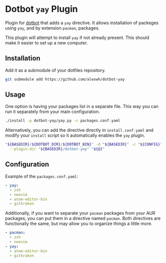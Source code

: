 # Dotbot `yay` Plugin

Plugin for [dotbot](https://github.com/anishathalye/dotbot) that adds a `yay`
directive. It allows installation of packeges using `yay`, and by extension
`pacman`, packages.

This plugin will attempt to install `yay` if not already present. This should make it easier to
set up a new computer.

## Installation

Add it as a submodule of your dotfiles repository.

```bash
git submodule add https://github.com/alexwh/dotbot-yay
```

## Usage

One option is having your packages list in a separate file. This way you can run it separately
from your main configuration.

```bash
./install -p dotbot-yay/yay.py -c packages.conf.yaml
```

Alternatively, you can add the directive directly in `install.conf.yaml` and
modify your `install` script so it automatically enables the `yay` plugin.

```bash
"${BASEDIR}/${DOTBOT_DIR}/${DOTBOT_BIN}" -d "${BASEDIR}" -c "${CONFIG}" \
  --plugin-dir "${BASEDIR}/dotbot-yay" "${@}"
```

## Configuration

Example of the `packages.conf.yaml`:

```yaml
- yay:
  - zsh
  - neovim
  - atom-editor-bin
  - gitkraken
```

Additionally, if you want to separate your `pacman` packages from your AUR packages, you can put
them in a directive named `pacman`. Both directives are functionally the same, but may allow you to
organize things a little more.

```yaml
- pacman:
  - zsh
  - neovim
- yay:
  - atom-editor-bin
  - gitkraken
```
